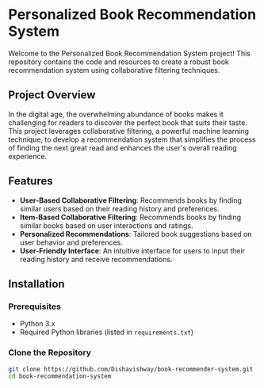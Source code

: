 # Personalized Book Recommendation System

Welcome to the Personalized Book Recommendation System project! This repository contains the code and resources to create a robust book recommendation system using collaborative filtering techniques.

## Project Overview

In the digital age, the overwhelming abundance of books makes it challenging for readers to discover the perfect book that suits their taste. This project leverages collaborative filtering, a powerful machine learning technique, to develop a recommendation system that simplifies the process of finding the next great read and enhances the user's overall reading experience.

## Features

- **User-Based Collaborative Filtering**: Recommends books by finding similar users based on their reading history and preferences.
- **Item-Based Collaborative Filtering**: Recommends books by finding similar books based on user interactions and ratings.
- **Personalized Recommendations**: Tailored book suggestions based on user behavior and preferences.
- **User-Friendly Interface**: An intuitive interface for users to input their reading history and receive recommendations.

## Installation

### Prerequisites

- Python 3.x
- Required Python libraries (listed in `requirements.txt`)

### Clone the Repository

```bash
git clone https://github.com/Dishavishway/book-recommender-system.git
cd book-recommendation-system
